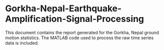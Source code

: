 # Gorkha-Nepal-Earthquake-Amplification-Signal-Processing
This document contains the report generated for the Gorkha, Nepal ground motion statistics. The MATLAB code used to process the raw time series data is included.
